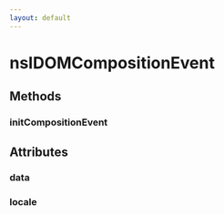 ```yaml
---
layout: default
---
```


# nsIDOMCompositionEvent #

## Methods ##

### initCompositionEvent ###

## Attributes ##

### data ###

### locale ###
